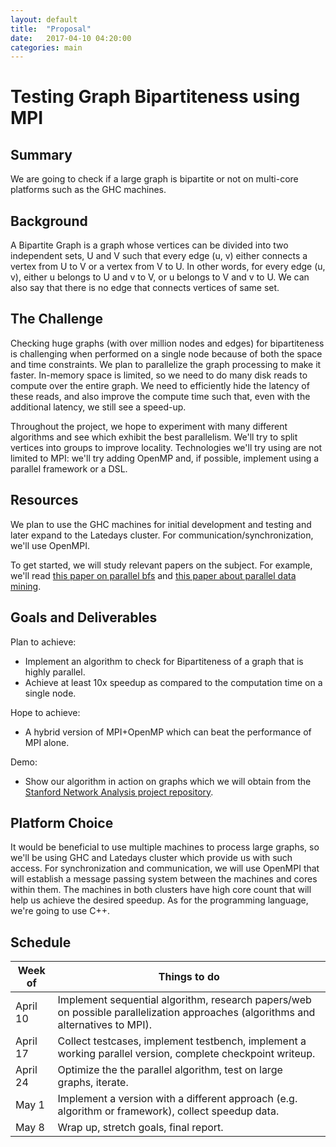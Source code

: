 ```yaml
---
layout: default
title:  "Proposal"
date:   2017-04-10 04:20:00
categories: main
---
```


# Testing Graph Bipartiteness using MPI
## Summary
We are going to check if a large graph is bipartite or not on multi-core platforms such as the GHC machines.

## Background
A Bipartite Graph is a graph whose vertices can be divided into two independent sets, U and V such that every edge (u, v) either connects a vertex from U to V or a vertex from V to U. In other words, for every edge (u, v), either u belongs to U and v to V, or u belongs to V and v to U. We can also say that there is no edge that connects vertices of same set.

## The Challenge 
Checking huge graphs (with over million nodes and edges) for bipartiteness is challenging when performed on a single node because of both the space and time constraints. We plan to parallelize the graph processing to make it faster. In-memory space is limited, so we need to do many disk reads to compute over the entire graph. We need to efficiently hide the latency of these reads, and also improve the compute time such that, even with the additional latency, we still see a speed-up. 

Throughout the project, we hope to experiment with many different algorithms and see which exhibit the best parallelism. We'll try to split vertices into groups to improve locality. Technologies we'll try using are not limited to MPI: we'll try adding OpenMP and, if possible, implement using a parallel framework or a DSL.

## Resources
We plan to use the GHC machines for initial development and testing and later expand to the Latedays cluster. For communication/synchronization, we'll use OpenMPI.

To get started, we will study relevant papers on the subject. For example, we'll read [this paper on parallel bfs](http://supertech.csail.mit.edu/papers/pbfs.pdf) and [this paper about parallel data mining](http://users.eecs.northwestern.edu/~yingliu/papers/para_arm_cluster.pdf).

## Goals and Deliverables
Plan to achieve:
 * Implement an algorithm to check for Bipartiteness of a graph that is highly parallel.
 * Achieve at least 10x speedup as compared to the computation time on a single node.

Hope to achieve:
 * A hybrid version of MPI+OpenMP which can beat the performance of MPI alone.
 
Demo:
 * Show our algorithm in action on graphs which we will obtain from the [Stanford Network Analysis project repository](http://snap.stanford.edu/).

## Platform Choice
It would be beneficial to use multiple machines to process large graphs, so we'll be using GHC and Latedays cluster which provide us with such access. For synchronization and communication, we will use OpenMPI that will establish a message passing system between the machines and cores within them. The machines in both clusters have high core count that will help us achieve the desired speedup. As for the programming language, we're going to use C++.

## Schedule

| Week of  | Things to do |
| ------------- | ------------- |
| April 10  | Implement sequential algorithm, research papers/web on possible parallelization approaches (algorithms and alternatives to MPI).   |
| April 17 | Collect testcases, implement testbench, implement a working parallel version, complete checkpoint writeup. |
| April 24 | Optimize the the parallel algorithm, test on large graphs, iterate. |
| May 1    | Implement a version with a different approach (e.g. algorithm or framework), collect speedup data. |
| May 8    | Wrap up, stretch goals, final report. |

[jekyll-gh]: https://github.com/mojombo/jekyll
[jekyll]:    http://jekyllrb.com
